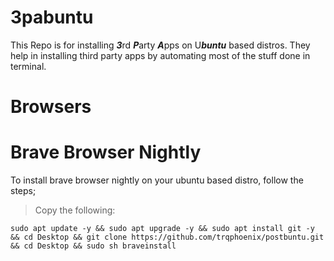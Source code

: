 # 3pabuntu

This Repo is for installing ***3***rd ***P***arty ***A***pps on U***buntu*** based distros. They help in installing third party apps by automating most of the stuff done in terminal.



# Browsers
# Brave Browser Nightly

To install brave browser nightly on your ubuntu based distro, follow the steps;
>Copy the following: 

```
sudo apt update -y && sudo apt upgrade -y && sudo apt install git -y && cd Desktop && git clone https://github.com/trqphoenix/postbuntu.git && cd Desktop && sudo sh braveinstall
```




